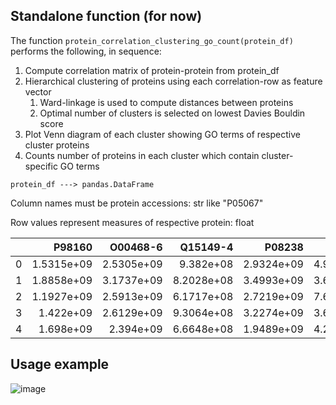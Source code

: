 ## Standalone function (for now)

The function <code>protein_correlation_clustering_go_count(protein_df)</code> performs the following, in sequence:
1. Compute correlation matrix of protein-protein from protein_df
2. Hierarchical clustering of proteins using each correlation-row as feature vector 
   1. Ward-linkage is used to compute distances between proteins
   2. Optimal number of clusters is selected on lowest Davies Bouldin score
3. Plot Venn diagram of each cluster showing GO terms of respective cluster proteins
4. Counts number of proteins in each cluster which contain cluster-specific GO terms

<code>protein_df ---> pandas.DataFrame</code>

Column names must be protein accessions: str like "P05067"

Row values represent measures of respective protein: float


|    |     P98160 |   O00468-6 |   Q15149-4 |     P08238 |     P06733 |
|---:|-----------:|-----------:|-----------:|-----------:|-----------:|
|  0 | 1.5315e+09 | 2.5305e+09 | 9.382e+08  | 2.9324e+09 | 4.9473e+09 |
|  1 | 1.8858e+09 | 3.1737e+09 | 8.2028e+08 | 3.4993e+09 | 3.6529e+09 |
|  2 | 1.1927e+09 | 2.5913e+09 | 6.1717e+08 | 2.7219e+09 | 7.6858e+09 |
|  3 | 1.422e+09  | 2.6129e+09 | 9.3064e+08 | 3.2274e+09 | 3.6938e+09 |
|  4 | 1.698e+09  | 2.394e+09  | 6.6648e+08 | 1.9489e+09 | 4.2946e+09 |


## Usage example
![image](https://user-images.githubusercontent.com/15198092/164681567-21e9feb7-8c6e-425a-8c4e-1b42023c9b0f.png)

